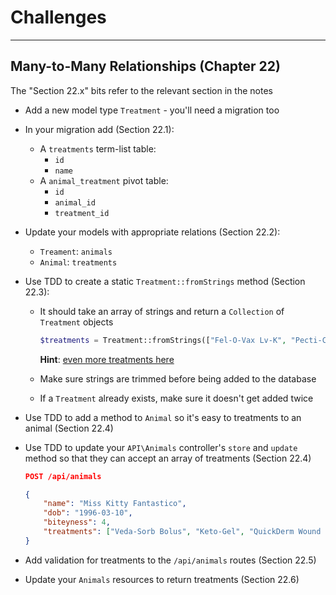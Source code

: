 # Challenges

---

## Many-to-Many Relationships (Chapter 22)

The "Section 22.x" bits refer to the relevant section in the notes

- Add a new model type `Treatment` - you'll need a migration too
- In your migration add (Section 22.1):
    - A `treatments` term-list table:
        - `id`
        - `name`
    - A `animal_treatment` pivot table:
        - `id`
        - `animal_id`
        - `treatment_id`
- Update your models with appropriate relations (Section 22.2):
    - `Treament`: `animals`
    - `Animal`: `treatments`
- Use TDD to create a static `Treatment::fromStrings` method (Section 22.3):
    - It should take an array of strings and return a `Collection` of `Treatment` objects

        ```php
        $treatments = Treatment::fromStrings(["Fel-O-Vax Lv-K", "Pecti-Cap", "Zymox Ear Cleanser"]);
        ```

        **Hint**: [even more treatments here](https://www.drugs.com/vet-a-to-z-treatment-list.html)

    - Make sure strings are trimmed before being added to the database
    - If a `Treatment` already exists, make sure it doesn't get added twice
- Use TDD to add a method to `Animal` so it's easy to treatments to an animal (Section 22.4)
- Use TDD to update your `API\Animals` controller's `store` and `update` method so that they can accept an array of treatments (Section 22.4)

    ```json
    POST /api/animals

    {
        "name": "Miss Kitty Fantastico",
        "dob": "1996-03-10",
        "biteyness": 4,
        "treatments": ["Veda-Sorb Bolus", "Keto-Gel", "QuickDerm Wound Ointment"]
    }
    ```

- Add validation for treatments to the `/api/animals` routes (Section 22.5)
- Update your `Animals` resources to return treatments (Section 22.6)
